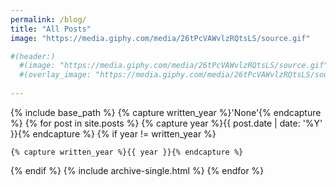 ```yaml
---
permalink: /blog/
title: "All Posts"
image: "https://media.giphy.com/media/26tPcVAWvlzRQtsLS/source.gif"

#(header:)
  #(image: "https://media.giphy.com/media/26tPcVAWvlzRQtsLS/source.gif")
  #(overlay_image: "https://media.giphy.com/media/26tPcVAWvlzRQtsLS/source.gif")
  
---
```


{% include base_path %}
{% capture written_year %}'None'{% endcapture %}
{% for post in site.posts %}
  {% capture year %}{{ post.date | date: '%Y' }}{% endcapture %}
  {% if year != written_year %}
   <!-- <h2 id="{{ year | slugify }}" class="archive__subtitle">{{ year }}</h2> -->
    {% capture written_year %}{{ year }}{% endcapture %}
  {% endif %}
  {% include archive-single.html %}
{% endfor %}
